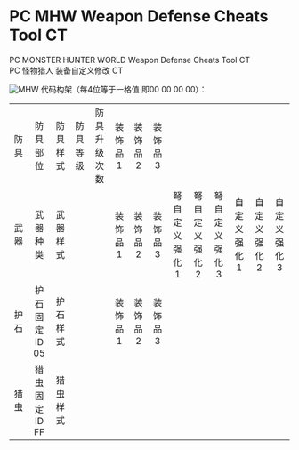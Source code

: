 # PC MHW Weapon Defense Cheats Tool CT
PC MONSTER HUNTER WORLD Weapon Defense Cheats Tool CT</br>
PC 怪物猎人 装备自定义修改 CT

<img src="https://i.imgur.com/VvOreGb.png" alt="MHW"/>
代码构架（每4位等于一格值 即00 00 00 00）：<br>
<table>
  <tbody>
    <tr>
      <td><div align="center">防具</div></td>
      <td><div align="center">防具部位</div></td>
      <td><div align="center">防具样式</div></td>
      <td><div align="center">防具等级</div></td>
      <td><div align="center">防具升级次数</div></td>
      <td><div align="center">装饰品1</div></td>
      <td><div align="center">装饰品2</div></td>
      <td><div align="center">装饰品3</div></td>
      <td><br></td>
      <td></td>
      <td><br></td>
      <td></td>
      <td><br></td>
      <td></td>
    </tr>
    <tr>
      <td><div align="center">武器</div></td>
      <td><div align="center">武器种类</div></td>
      <td><div align="center">武器样式</div></td>
      <td><br></td>
      <td></td>
      <td><div align="center">装饰品1</div></td>
      <td><div align="center">装饰品2</div></td>
      <td><div align="center">装饰品3</div></td>
      <td><div align="center">弩自定义强化1</div></td>
      <td><div align="center">弩自定义强化2</div></td>
      <td><div align="center">弩自定义强化3</div></td>
      <td><div align="center">自定义强化1</div></td>
      <td><div align="center">自定义强化2</div></td>
      <td><div align="center">自定义强化3</div></td>
    </tr>
    <tr>
      <td><div align="center">护石</div></td>
      <td><div align="center">护石固定ID 05</div></td>
      <td><div align="center">护石样式</div></td>
      <td><br></td>
      <td></td>
      <td><div align="center">装饰品1</div></td>
      <td><div align="center">装饰品2</div></td>
      <td><div align="center">装饰品3</div></td>
      <td><br></td>
      <td></td>
      <td><br></td>
      <td></td>
      <td><br></td>
      <td></td>
    </tr>
    <tr>
      <td><div align="center">猎虫</div></td>
      <td><div align="center">猎虫固定ID FF</div></td>
      <td><div align="center">猎虫样式</div></td>
      <td><br></td>
      <td></td>
      <td><br></td>
      <td></td>
      <td><br></td>
      <td></td>
      <td><br></td>
      <td></td>
      <td><br></td>
      <td></td>
      <td></td>
    </tr>
  </tbody>
</table>
